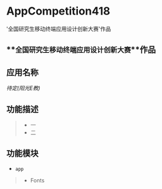 # AppCompetition418
'全国研究生移动终端应用设计创新大赛'作品

## **`全国研究生移动终端应用设计创新大赛`**作品
**应用名称**
---
*待定(阳光E教)*


**功能描述**
---
>* 一
>* 二

**功能模块**
---

* `app`

> *  Fonts
